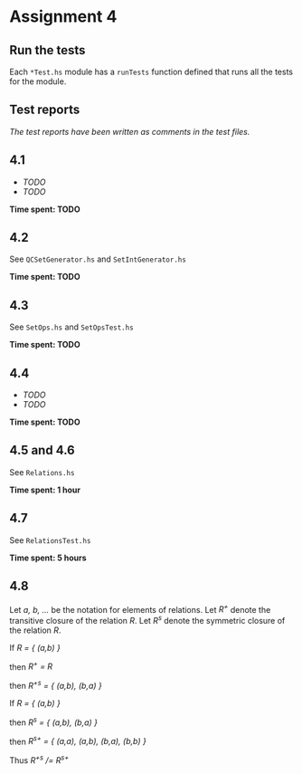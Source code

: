 # Assignment 4

## Run the tests
Each `*Test.hs` module has a `runTests` function defined that runs all the
tests for the module.

## Test reports
*The test reports have been written as comments in the test files.*

## 4.1
* *TODO*
* *TODO*

**Time spent: TODO**

## 4.2
See `QCSetGenerator.hs` and `SetIntGenerator.hs`

**Time spent: TODO**

## 4.3
See `SetOps.hs` and `SetOpsTest.hs`

**Time spent: TODO**

## 4.4
* *TODO*
* *TODO*

**Time spent: TODO**

## 4.5 and 4.6
See `Relations.hs`

**Time spent: 1 hour**

## 4.7
See `RelationsTest.hs`

**Time spent: 5 hours**

## 4.8
Let _a, b, ..._ be the notation for elements of relations.
Let _R<sup>+</sup>_ denote the transitive closure of the relation  _R_.
Let _R<sup>s</sup>_ denote the symmetric closure of the relation _R_.

If _R = { (a,b) }_

then _R<sup>+</sup> = R_

then _R<sup>+s</sup> = { (a,b), (b,a) }_

If _R = { (a,b) }_

then _R<sup>s</sup> = { (a,b), (b,a) }_

then _R<sup>s+</sup> = { (a,a), (a,b), (b,a), (b,b) }_

Thus _R<sup>+s</sup> /= R<sup>s+</sup>_
